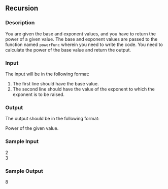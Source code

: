 ## Recursion

### Description

You are given the base and exponent values, and you have to return the power of a given value. The base and exponent values are passed to the function named ```powerFunc``` wherein you need to write the code. You need to calculate the power of the base value and return the output.

### Input

The input will be in the following format:

1. The first line should have the base value.
2. The second line should have the value of the exponent to which the exponent is to be raised.

### Output

The output should be in the following format:

Power of the given value.

### Sample Input

2<br>
3

### Sample Output

8
